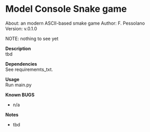 # Model Console Snake game 
About:      an modern ASCII-based smake game 
Author:     F. Pessolano  
Version:    v.0.1.0

NOTE:       nothing to see yet  


**Description**  
tbd  

**Dependencies**  
See requirememts_txt. 

**Usage**  
Run main.py 

**Known BUGS**  
 - n/a

**Notes**  
 - tbd

